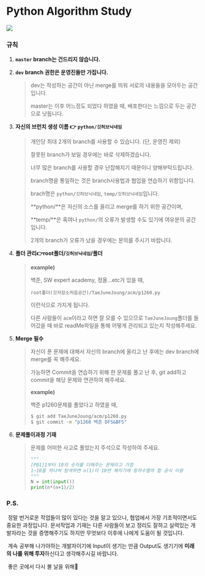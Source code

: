 # Python Algorithm Study

<img src="https://img.shields.io/badge/language-python-blue">

### 규칙

1. **`master` branch는 건드리지 않습니다.**

2. **`dev` branch 권한은 운영진들만 가집니다.**

   > dev는 작성하는 공간이 아닌 merge를 띄워 서로의 내용들을 모아두는 공간입니다.
   >
   > master는 이후 어느정도 되었다 하였을 때, 배포한다는 느낌으로 두는 공간으로 낫둡니다.

3. **자신의 브런치 생성 이름 :point_right: `python/깃허브닉네임`**

   > 개인당 최대 2개의 branch를 사용할 수 있습니다. (단, 운영진 제외)
   >
   > 잘못된 branch가 보일 경우에는 바로 삭제하겠습니다.
   >
   > 너무 많은 branch를 사용할 경우 난잡해지기 때문이니 양해부탁드립니다.
   >
   > branch명을 통일하는 것은 branch사용법과 협업을 연습하기 위함입니다.
   >
   > brach명은 `python/깃허브닉네임`, `temp/깃허브닉네임`입니다.
   >
   > **python/**은 자신의 소스를 올리고 merge를 하기 위한 공간이며,
   >
   > **temp/**은 혹여나 `python/`의 오류가 발생할 수도 있기에 여유분의 공간입니다.
   >
   > 2개의 branch가 오류가 났을 경우에는 문의를 주시기 바랍니다.

4. **폴더 관리:point_right:root폴더/`깃허브닉네임`/폴더**

   > **example)**
   >
   > 백준, SW expert academy, 정올...etc가 있을 때,
   >
   > `root폴더(깃저장소처음공간)/TaeJuneJoung/acm/p1260.py`
   >
   > 이런식으로 가지게 됩니다.
   >
   > 다른 사람들이 `acm`이라고 하면 잘 모를 수 있으므로 `TaeJuneJoung`폴더를 들어갔을 때 바로 readMe파일을 통해 어떻게 관리되고 있는지 작성해주세요.

5. **Merge 필수**

   > 자신이 푼 문제에 대해서 자신의 branch에 올리고 난 후에는 dev branch에 merge를 꼭 해주세요.
   >
   > 가능하면 Commit을 연습하기 위해 한 문제를 풀고 난 후, git add하고 commit을 해당 문제와 연관하여 해주세요.
   >
   > **example)**
   >
   > 백준 p1260문제를 풀었다고 하였을 때,
   >
   > ```bash
   > $ git add TaeJuneJoung/acm/p1260.py
   > $ git commit -m "p1260 백준 DFS&BFS"
   > ```

6. **문제풀이과정 기재**

   > 문제를 어떠한 사고로 풀었는지 주석으로 작성하여 주세요.
   >
   > ```python
   > """
   > [P01]1부터 10의 숫자를 더해주는 문제라고 가정
   > 1~10을 하나씩 탐색하면 o(1)이 10번 해지기에 등차수열의 합 공식 이용
   > """
   > N = int(input())
   > print(n*(n+1)/2)
   > ```



### P.S.

​	정말 번거로운 작업들이 많이 있다는 것을 알고 있으나, 협업에서 가장 기초적이면서도 중요한 과정입니다. 문서작업과 기재는 다른 사람들이 보고 정리도 잘하고 실력있는 개발자라는 것을 증명해주기도 하지만 무엇보다 이후에 나에게 도움이 될 것입니다.

​	계속 공부해 나가야하는 개발자이기에 Input이 생기는 만큼 Output도 생기기에 **미래의 나를 위해 투자**하신다고 생각해주시길 바랍니다.

​	좋은 곳에서 다시 볼 날을 위해:crossed_fingers: